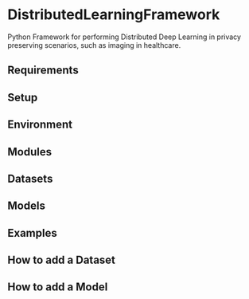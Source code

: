 # DistributedLearningFramework
Python Framework for performing Distributed Deep Learning in privacy preserving scenarios, such as imaging in healthcare.

## Requirements

## Setup

## Environment

## Modules

## Datasets

## Models

## Examples

## How to add a Dataset

## How to add a Model

